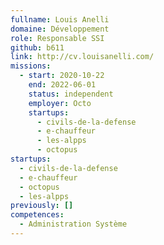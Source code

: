 ```yaml
---
fullname: Louis Anelli
domaine: Développement
role: Responsable SSI
github: b611
link: http://cv.louisanelli.com/
missions:
  - start: 2020-10-22
    end: 2022-06-01
    status: independent
    employer: Octo
    startups:
      - civils-de-la-defense
      - e-chauffeur
      - les-alpps
      - octopus
startups:
  - civils-de-la-defense
  - e-chauffeur
  - octopus
  - les-alpps
previously: []
competences:
  - Administration Système
---
```

